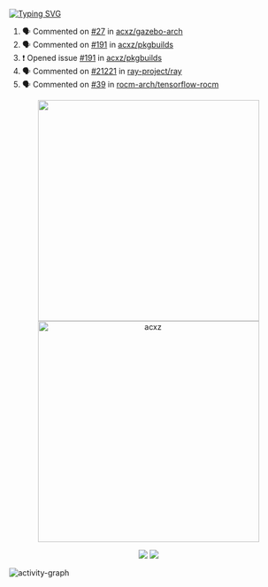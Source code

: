 [![Typing SVG](https://readme-typing-svg.herokuapp.com?size=16&color=AFFFA3&multiline=true&height=75&lines=contributing+to+robotics%2Faerospace%2Fml%2Fgpu+software;packaging+it+for+archlinux;ricer)](https://git.io/typing-svg)

<!--START_SECTION:activity-->
1. 🗣 Commented on [#27](https://github.com/acxz/gazebo-arch/issues/27) in [acxz/gazebo-arch](https://github.com/acxz/gazebo-arch)
2. 🗣 Commented on [#191](https://github.com/acxz/pkgbuilds/issues/191) in [acxz/pkgbuilds](https://github.com/acxz/pkgbuilds)
3. ❗️ Opened issue [#191](https://github.com/acxz/pkgbuilds/issues/191) in [acxz/pkgbuilds](https://github.com/acxz/pkgbuilds)
4. 🗣 Commented on [#21221](https://github.com/ray-project/ray/issues/21221) in [ray-project/ray](https://github.com/ray-project/ray)
5. 🗣 Commented on [#39](https://github.com/rocm-arch/tensorflow-rocm/issues/39) in [rocm-arch/tensorflow-rocm](https://github.com/rocm-arch/tensorflow-rocm)
<!--END_SECTION:activity-->

<p align="center">
  <img width="400em" src=https://github-readme-stats.vercel.app/api?username=acxz&include_all_commits=true&show_icons=true />
  <img width="400em" src="https://github-readme-streak-stats.herokuapp.com/?user=acxz&" alt="acxz" />
</p>

<p align="center">
  <img src=https://github-readme-stats.vercel.app/api/top-langs/?username=acxz&layout=compact />
  <img src=https://github-profile-trophy.vercel.app/?username=acxz&row=2&column=4 />
</p>

![activity-graph](https://activity-graph.herokuapp.com/graph?username=acxz&theme=aqua)
